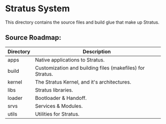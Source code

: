 Stratus System
==============

This directory contains the source files and build glue that make up Stratus.

Source Roadmap:
---------------
| Directory | Description |
| --------- | ----------- |
| apps | Native applications to Stratus. |
| build | Customization and building files (makefiles) for Stratus. |
| kernel | The Stratus Kernel, and it's architectures. |
| libs | Stratus libraries. |
| loader | Bootloader & Handoff. |
| srvs | Services & Modules. |
| utils | Utilities for Stratus. |
